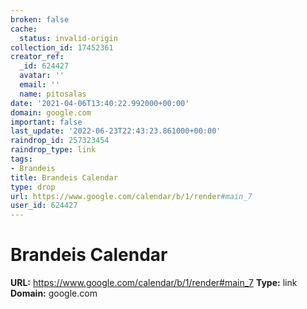 ```yaml
---
broken: false
cache:
  status: invalid-origin
collection_id: 17452361
creator_ref:
  _id: 624427
  avatar: ''
  email: ''
  name: pitosalas
date: '2021-04-06T13:40:22.992000+00:00'
domain: google.com
important: false
last_update: '2022-06-23T22:43:23.861000+00:00'
raindrop_id: 257323454
raindrop_type: link
tags:
- Brandeis
title: Brandeis Calendar
type: drop
url: https://www.google.com/calendar/b/1/render#main_7
user_id: 624427
---
```


# Brandeis Calendar

**URL:** https://www.google.com/calendar/b/1/render#main_7
**Type:** link
**Domain:** google.com
